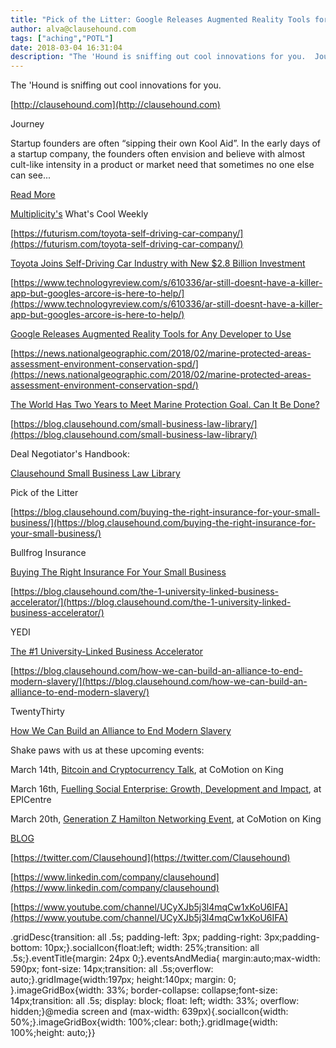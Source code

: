 ```yaml
---
title: "Pick of the Litter: Google Releases Augmented Reality Tools for Any Developer to Use"
author: alva@clausehound.com
tags: ["aching","POTL"]
date: 2018-03-04 16:31:04
description: "The 'Hound is sniffing out cool innovations for you.  Journey Startup founders are often “sipping their own Kool Aid”. In the early days of a startup company, the founders often envision and believe w..."
---
```


The 'Hound is sniffing out cool innovations for you.

[http://clausehound.com](http://clausehound.com)

Journey

 Startup founders are often “sipping their own Kool Aid”. In the early days of a startup company, the founders often envision and believe with almost cult-like intensity in a product or market need that sometimes no one else can see... 

[Read More](https://blog.clausehound.com/being-your-own-customer-perks-and-pitfalls/)

[Multiplicity's](http://multiplicity.media) What's Cool Weekly

[https://futurism.com/toyota-self-driving-car-company/](https://futurism.com/toyota-self-driving-car-company/)

[Toyota Joins Self-Driving Car Industry with New $2.8 Billion Investment](https://futurism.com/toyota-self-driving-car-company/)

[https://www.technologyreview.com/s/610336/ar-still-doesnt-have-a-killer-app-but-googles-arcore-is-here-to-help/](https://www.technologyreview.com/s/610336/ar-still-doesnt-have-a-killer-app-but-googles-arcore-is-here-to-help/)

[Google Releases Augmented Reality Tools for Any Developer to Use](https://www.technologyreview.com/s/610336/ar-still-doesnt-have-a-killer-app-but-googles-arcore-is-here-to-help/)

[https://news.nationalgeographic.com/2018/02/marine-protected-areas-assessment-environment-conservation-spd/](https://news.nationalgeographic.com/2018/02/marine-protected-areas-assessment-environment-conservation-spd/)

[The World Has Two Years to Meet Marine Protection Goal. Can It Be Done? ](https://news.nationalgeographic.com/2018/02/marine-protected-areas-assessment-environment-conservation-spd/)

[https://blog.clausehound.com/small-business-law-library/](https://blog.clausehound.com/small-business-law-library/)

Deal Negotiator's Handbook: 

[ Clausehound Small Business Law Library ](https://blog.clausehound.com/small-business-law-library/)

Pick of the Litter

[https://blog.clausehound.com/buying-the-right-insurance-for-your-small-business/](https://blog.clausehound.com/buying-the-right-insurance-for-your-small-business/)

 Bullfrog Insurance 

[ Buying The Right Insurance For Your Small Business](https://blog.clausehound.com/buying-the-right-insurance-for-your-small-business/)

[https://blog.clausehound.com/the-1-university-linked-business-accelerator/](https://blog.clausehound.com/the-1-university-linked-business-accelerator/)

 YEDI 

[ The #1 University-Linked Business Accelerator](https://blog.clausehound.com/the-1-university-linked-business-accelerator/)

[https://blog.clausehound.com/how-we-can-build-an-alliance-to-end-modern-slavery/](https://blog.clausehound.com/how-we-can-build-an-alliance-to-end-modern-slavery/)

 TwentyThirty 

[How We Can Build an Alliance to End Modern Slavery](https://blog.clausehound.com/how-we-can-build-an-alliance-to-end-modern-slavery/)

Shake paws with us at these upcoming events: 

March 14th, [Bitcoin and Cryptocurrency Talk](https://blog.clausehound.com/bitcoin-and-cryptocurrency-talk/), at CoMotion on King

March 16th, [Fuelling Social Enterprise: Growth, Development and Impact](https://blog.clausehound.com/fuelling-social-enterprise-growth-development-and-impact/), at EPICentre

March 20th, [Generation Z Hamilton Networking Event](https://blog.clausehound.com/generation-z-hamilton-networking-event/), at CoMotion on King

[BLOG](http://blog.clausehound.com)

[https://twitter.com/Clausehound](https://twitter.com/Clausehound)

[https://www.linkedin.com/company/clausehound](https://www.linkedin.com/company/clausehound)

[https://www.youtube.com/channel/UCyXJb5j3l4mqCw1xKoU6IFA](https://www.youtube.com/channel/UCyXJb5j3l4mqCw1xKoU6IFA)

.gridDesc{transition: all .5s; padding-left: 3px; padding-right: 3px;padding-bottom: 10px;}.socialIcon{float:left; width: 25%;transition: all .5s;}.eventTitle{margin: 24px 0;}.eventsAndMedia{ margin:auto;max-width: 590px; font-size: 14px;transition: all .5s;overflow: auto;}.gridImage{width:197px; height:140px; margin: 0; }.imageGridBox{width: 33%; border-collapse: collapse;font-size: 14px;transition: all .5s; display: block; float: left; width: 33%; overflow: hidden;}@media screen and (max-width: 639px){.socialIcon{width: 50%;}.imageGridBox{width: 100%;clear: both;}.gridImage{width: 100%;height: auto;}}